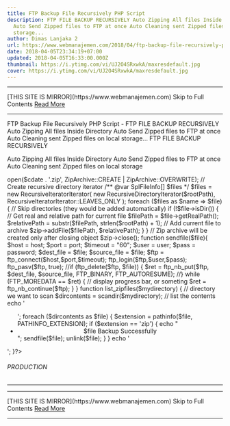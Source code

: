```yaml
---
title: FTP Backup File Recursively PHP Script
description: FTP FILE BACKUP RECURSIVELY Auto Zipping All files Inside Directory
  Auto Send Zipped files to FTP at once Auto Cleaning sent Zipped files on local
  storage...
author: Dimas Lanjaka 2
url: https://www.webmanajemen.com/2018/04/ftp-backup-file-recursively-php-script.html
date: 2018-04-05T23:34:19+07:00
updated: 2018-04-05T16:33:00.000Z
thumbnail: https://i.ytimg.com/vi/UJ2O4SRxwkA/maxresdefault.jpg
cover: https://i.ytimg.com/vi/UJ2O4SRxwkA/maxresdefault.jpg
---
```


<hr/> [THIS SITE IS MIRROR](https://www.webmanajemen.com) Skip to Full Contents <a href="https://www.webmanajemen.com/2018/04/ftp-backup-file-recursively-php-script.html" rel="follow" class="button" id="read-more">Read More</a> <hr/> FTP Backup File Recursively PHP Script - FTP FILE BACKUP RECURSIVELY Auto Zipping All files Inside Directory Auto Send Zipped files to FTP at once Auto Cleaning sent Zipped files on local storage... FTP FILE BACKUP RECURSIVELY

 
Auto Zipping All files Inside Directory
Auto Send Zipped files to FTP at once
Auto Cleaning sent Zipped files on local storage

<?php
define("user", "username_ftp", true); //Your FTP Username
define("password", "password_ftp", true); //Your FTP Password
define("host", "host_ftp", true); //eg: ftp.drivehq.com
define("port", "21", true); //default ftp port is 21
/*** Script_By_Dimas_Lanjaka ***/
if (defined("user") && defined("password") && defined("host")){
// Get real path for our folder// Get real path fo 
$rootPath = realpath(__DIR__);
//array_map('unlink', glob("$rootPath*.zip"));
// Initialize archive object
$zip = new ZipArchive();
$cdate = str_replace('.', '-', $_SERVER['HTTP_HOST']);
$zip->open($cdate . '.zip', ZipArchive::CREATE | ZipArchive::OVERWRITE);
// Create recursive directory iterator
/** @var SplFileInfo[] $files */
$files = new RecursiveIteratorIterator(
    new RecursiveDirectoryIterator($rootPath),
    RecursiveIteratorIterator::LEAVES_ONLY
);
foreach ($files as $name => $file)
{    // Skip directories (they would be added automatically)
    if (!$file->isDir())
    {
        // Get real and relative path for current file
        $filePath = $file->getRealPath();
        $relativePath = substr($filePath, strlen($rootPath) + 1);
        // Add current file to archive
        $zip->addFile($filePath, $relativePath);
    }
}
// Zip archive will be created only after closing object
$zip->close();
function sendfile($file){
$host = host;
$port = port;
$timeout = "60";
$user = user;
$pass = password;
$dest_file = $file;
$source_file = $file;
$ftp = ftp_connect($host,$port,$timeout);
ftp_login($ftp,$user,$pass);
ftp_pasv($ftp, true);
//if (ftp_delete($ftp, $file)) {
$ret = ftp_nb_put($ftp, $dest_file, $source_file, FTP_BINARY, FTP_AUTORESUME);
//}
while (FTP_MOREDATA == $ret)
    {
        // display progress bar, or someting
        $ret = ftp_nb_continue($ftp);
    }
}
function list_zipfiles($mydirectory) {
    // directory we want to scan
    $dircontents = scandir($mydirectory);
    // list the contents
    echo '<ul>';
    foreach ($dircontents as $file) {
        $extension = pathinfo($file, PATHINFO_EXTENSION);
        if ($extension == 'zip') {
            echo "<center><li>$file Backup Successfully</li></center>";
sendfile($file);
unlink($file);
        }
    }
    echo '</ul>';
}?>
<!DOCTYPE HTML>
<html>
<head>
<title>Backup File Recursively</title>
<meta name="viewport" content="width=device-width, initial-scale=1.0">
</head>
<body>
<h6 class="header1">PRODUCTION</h6>
<hr class="style1">
<?php
call_user_func('list_zipfiles', "./");
}?>
</body>
</html>
<?php /*** Mohon Jangan Hapus Credit Copyright | Please Dont Remove Copyright Credits ***/ ?> <hr/> [THIS SITE IS MIRROR](https://www.webmanajemen.com) Skip to Full Contents <a href="https://www.webmanajemen.com/2018/04/ftp-backup-file-recursively-php-script.html" rel="follow" class="button" id="read-more">Read More</a> <hr/>